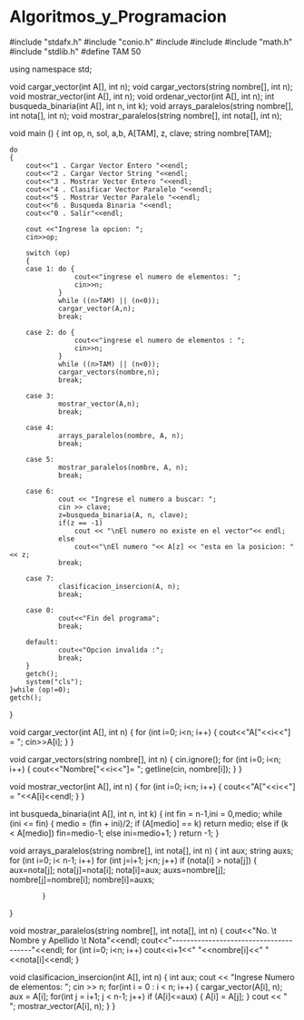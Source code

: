 # Algoritmos_y_Programacion
#include "stdafx.h"
#include "conio.h"
#include <iostream>
#include <string>
#include "math.h"
#include "stdlib.h"
#define TAM 50

using namespace std;

void cargar_vector(int A[], int n);
void cargar_vectors(string nombre[], int n);
void mostrar_vector(int A[], int n);
void ordenar_vector(int A[], int n);
int busqueda_binaria(int A[], int n, int k);
void arrays_paralelos(string nombre[], int nota[], int n);
void mostrar_paralelos(string nombre[], int nota[], int n);


void main ()
{
	int op, n, sol, a,b, A[TAM], z, clave;
	string nombre[TAM];

	do
	{
		cout<<"1 . Cargar Vector Entero "<<endl;
		cout<<"2 . Cargar Vector String "<<endl;
		cout<<"3 . Mostrar Vector Entero "<<endl;
		cout<<"4 . Clasificar Vector Paralelo "<<endl;
		cout<<"5 . Mostrar Vector Paralelo "<<endl;
		cout<<"6 . Busqueda Binaria "<<endl;
		cout<<"0 . Salir"<<endl;
		
		cout <<"Ingrese la opcion: ";
		cin>>op;

		switch (op)
		{
		case 1: do {
					cout<<"ingrese el numero de elementos: ";
					cin>>n;
				}
				while ((n>TAM) || (n<0));
				cargar_vector(A,n);
				break;

		case 2: do {
					cout<<"ingrese el numero de elementos : ";
					cin>>n;
				}
				while ((n>TAM) || (n<0));
				cargar_vectors(nombre,n);
				break;

		case 3: 
				mostrar_vector(A,n);
				break;

		case 4: 
				arrays_paralelos(nombre, A, n);
				break;

		case 5: 
				mostrar_paralelos(nombre, A, n);
				break;
				
		case 6:
				cout << "Ingrese el numero a buscar: ";
				cin >> clave;
				z=busqueda_binaria(A, n, clave);
				if(z == -1)
					cout << "\nEl numero no existe en el vector"<< endl;
				else
					cout<<"\nEl numero "<< A[z] << "esta en la posicion: " << z;
				break;

		case 7:
				clasificacion_insercion(A, n);
				break;
				
		case 0:
				cout<<"Fin del programa";
				break;

		default:
				cout<<"Opcion invalida :";
				break;
		}
		getch();
		system("cls");
	}while (op!=0);
	getch();
}

void cargar_vector(int A[], int n)
{
	for (int i=0; i<n; i++)
	{
		cout<<"A["<<i<<"] = ";
		cin>>A[i];
	}
}

void cargar_vectors(string nombre[], int n)
{
	cin.ignore();
	for (int i=0; i<n; i++)
	{
		cout<<"Nombre["<<i<<"]= ";
		getline(cin, nombre[i]);
	}
}

void mostrar_vector(int A[], int n)
{
	for (int i=0; i<n; i++)
	{
		cout<<"A["<<i<<"] = "<<A[i]<<endl;
	}
}

int busqueda_binaria(int A[], int n, int k)
{
  int fin = n-1,ini = 0,medio;
  while (ini <= fin)
    {
      medio = (fin + ini)/2;
      if (A[medio] == k)
         return medio;
      else
         if (k < A[medio])
            fin=medio-1;
         else
            ini=medio+1;
    }
  return -1;
}

void arrays_paralelos(string nombre[], int nota[], int n)
{
	int aux;
	string auxs;
	for (int i=0; i< n-1; i++)
		for (int j=i+1; j<n; j++)
			if (nota[i] > nota[j])
			{
				aux=nota[j];
				nota[j]=nota[i];
				nota[i]=aux;
				auxs=nombre[j];
				nombre[j]=nombre[i];
				nombre[i]=auxs;

			}
}

void mostrar_paralelos(string nombre[], int nota[], int n)
{
	cout<<"No. \t Nombre y Apellido \t Nota"<<endl;
	cout<<"---------------------------------------"<<endl;
	for (int i=0; i<n; i++)
		cout<<i+1<<"	"<<nombre[i]<<"			"<<nota[i]<<endl;
}

void clasificacion_insercion(int A[], int n)
{
	int aux;
	cout << "Ingrese Numero de elementos: ";
	cin >> n;
	for(int i = 0 : i < n; i++)
	{
		cargar_vector(A[i], n);
		aux = A[i];
		for(int j = i+1; j < n-1; j++)
			if (A[i]<=aux)
			{
				A[i] = A[j];
			}
		cout << "	"; 
		mostrar_vector(A[i], n);
	}
}
